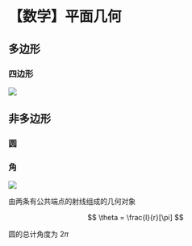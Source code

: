 # 【数学】平面几何

## 多边形

### 四边形

![](https://www.shuxuele.com/geometry/images/quadrilateral-class.svg)

## 非多边形

### 圆

### 角

![](../../../../assets/images/角.drawio.svg)

由两条有公共端点的射线组成的几何对象

$$
\theta = \frac{l}{r}[\pi]
$$

圆的总计角度为 $2\pi$
